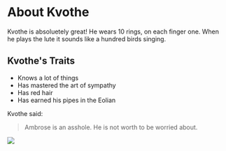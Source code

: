 # About Kvothe

Kvothe is absoluetely great! He wears 10 rings, on each finger one. When he plays the lute it sounds like a hundred birds singing.

## Kvothe's Traits

* Knows a lot of things
* Has mastered the art of sympathy 
* Has red hair
* Has earned his pipes in the Eolian

Kvothe said:

> Ambrose is an asshole.
> He is not worth to be worried about.

<img src="https://images-wixmp-ed30a86b8c4ca887773594c2.wixmp.com/f/3d5c70d5-d46b-4891-b4c6-aaafd566a879/daibea4-c69dab4d-441b-4312-b65c-826f30017ed0.png?token=eyJ0eXAiOiJKV1QiLCJhbGciOiJIUzI1NiJ9.eyJzdWIiOiJ1cm46YXBwOiIsImlzcyI6InVybjphcHA6Iiwib2JqIjpbW3sicGF0aCI6IlwvZlwvM2Q1YzcwZDUtZDQ2Yi00ODkxLWI0YzYtYWFhZmQ1NjZhODc5XC9kYWliZWE0LWM2OWRhYjRkLTQ0MWItNDMxMi1iNjVjLTgyNmYzMDAxN2VkMC5wbmcifV1dLCJhdWQiOlsidXJuOnNlcnZpY2U6ZmlsZS5kb3dubG9hZCJdfQ._18LPLHTEEIiGqWbBBGgHIMWR1VSnVTWURbaaJjOEsg">